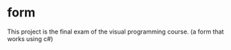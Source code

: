 # form
This project is the final exam of the visual programming course. (a form that works using c#)
